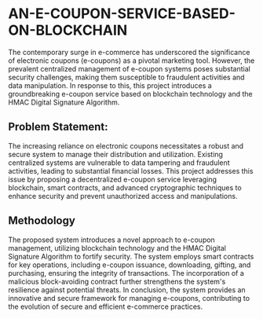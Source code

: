 # AN-E-COUPON-SERVICE-BASED-ON-BLOCKCHAIN

The contemporary surge in e-commerce has underscored the significance of electronic coupons (e-coupons) as a pivotal marketing tool. However, the prevalent centralized management of e-coupon systems poses substantial security challenges, making them susceptible to fraudulent activities and data manipulation. In response to this, this project introduces a groundbreaking e-coupon service based on blockchain technology and the HMAC Digital Signature Algorithm.

## Problem Statement:

The increasing reliance on electronic coupons necessitates a robust and secure system to manage their distribution and utilization. Existing centralized systems are vulnerable to data tampering and fraudulent activities, leading to substantial financial losses. This project addresses this issue by proposing a decentralized e-coupon service leveraging blockchain, smart contracts, and advanced cryptographic techniques to enhance security and prevent unauthorized access and manipulations.

## Methodology

The proposed system introduces a novel approach to e-coupon management, utilizing blockchain technology and the HMAC Digital Signature Algorithm to fortify security. The system employs smart contracts for key operations, including e-coupon issuance, downloading, gifting, and purchasing, ensuring the integrity of transactions. The incorporation of a malicious block-avoiding contract further strengthens the system's resilience against potential threats. In conclusion, the system provides an innovative and secure framework for managing e-coupons, contributing to the evolution of secure and efficient e-commerce practices.
